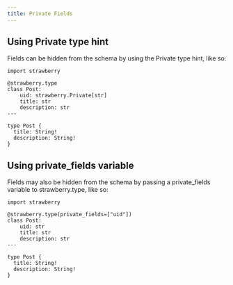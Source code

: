 ```yaml
---
title: Private Fields
---
```


## Using Private type hint

Fields can be hidden from the schema by using the Private type hint, like so:

```python+schema
import strawberry

@strawberry.type
class Post:
    uid: strawberry.Private[str]
    title: str
    description: str
---

type Post {
  title: String!
  description: String!
}
```

## Using private_fields variable

Fields may also be hidden from the schema by passing a private_fields variable to
strawberry.type, like so:

```python+schema
import strawberry

@strawberry.type(private_fields=["uid"])
class Post:
    uid: str
    title: str
    description: str
---

type Post {
  title: String!
  description: String!
}
```
